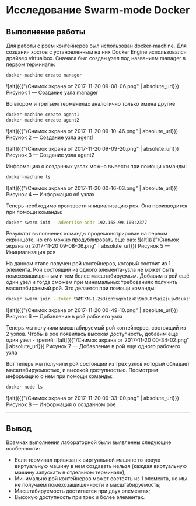# Исследование Swarm-mode Docker
## Выполнение работы
Для работы с роем контейнеров был использован docker-machine. Для создания хостов с установленным на них Docker Engine использовался драйвер virtualbox. Сначала был создан узел под названием manager в первом терминале:
```bash
docker-machine create manager
```
![alt]({{"/Снимок экрана от 2017-11-20 09-08-06.png" | absolute_url}})
Рисунок 1 — Создание узла manager

Во втором и третьем терменелах аналогично только имена другие 
```bash
docker-machine create agent1
docker-machine create agent2
```
![alt]({{"/Снимок экрана от 2017-11-20 09-10-46.png" | absolute_url}})
Рисунок 2 — Создание узла agent1

![alt]({{"/Снимок экрана от 2017-11-20 09-09-20.png" | absolute_url}})
Рисунок 3 — Создание узла agent2

Информацию о созданных узлах можно вывести при помощи команды:

```bash
docker-machine ls
```
![alt]({{"/Снимок экрана от 2017-11-20 00-16-03.png" | absolute_url}})
Рисунок 4 — Информация об узлах

Теперь необходимо произвести инициализацию роя. Она производится при помощи команды:
```bash
docker swarm init --advertise-addr 192.168.99.100:2377
```
Результат выполнения команды продемонстрирован на первом скриншоте, но его можно продублировать еще раз:
![alt]({{"/Снимок экрана от 2017-11-20 09-08-06.png" | absolute_url}})
Рисунок 5 — Инициализация роя

На данном этапе получен рой контейнеров, который состоит из 1 элемента. Рой состоящий из одного элемента-узла не может быть помехозащищенным и тем более масштабируемым. Добавим в рой ещё один узел и тогда сможем при минимальных требованиях получить масштабираемый рой. Это делается при помощи команды:
```bash
docker swarm join --token SWMTKN-1-2s3iqn5yqxn1zk8j9n0u8r5pi2jujw9juksfvo5qfhsbyuv0lw-3xvlk56f3aihwrjsehx3ey949 192.168.99.100:2377
```
![alt]({{"/Снимок экрана от 2017-11-20 00-49-10.png" | absolute_url}})
Рисунок 6 — Добавление в рой рабочего узла

Теперь мы получили масштабируемый рой контейнеров, состоящий из 2 узлов. Чтобы в рое появилась высокая доступность, добавим еще один узел - третий:
![alt]({{"/Снимок экрана от 2017-11-20 00-34-02.png" | absolute_url}})
Рисунок 7 — Добавление в рой еще одного рабочего узла

Вот теперь мы получили рой состоящий из трех узлов который обладает масштабируемостью, и высокой доступностью. Посмотрим информацию о нем при помощи команды:
```bash
docker node ls
```
![alt]({{"/Снимок экрана от 2017-11-20 00-33-00.png" | absolute_url}})
Рисунок 8 — Информация о созданном рое

---
## Вывод
Врамках выполнения лабораторной были выявленны следующие особенности:
- Если терминал привязан к виртуальной машине то новую виртуальную машину в нем создавать нельзя (каждая виртуальную машину запускать в отдельном терминале);
- Минимально рой контейнеров может состоять из 1 элемента, но мы не получаем помехозащищенности и масштабируемость;
- Масштабируемость достигается при двух элементах;
- Высокую доступность при трех и более элементах.
